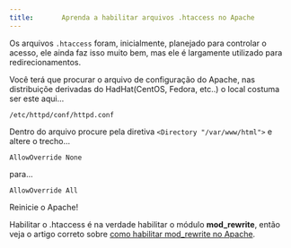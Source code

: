 ```yaml
---
title:       Aprenda a habilitar arquivos .htaccess no Apache
---
```


Os arquivos `.htaccess` foram, inicialmente, planejado para controlar o acesso, ele ainda faz isso muito bem, mas ele
é largamente utilizado para redirecionamentos.

Você terá que procurar o arquivo de configuração do Apache, nas distribuiçõe derivadas do HadHat(CentOS, Fedora, etc..)
o local costuma ser este aqui...

    /etc/httpd/conf/httpd.conf

Dentro do arquivo procure pela diretiva `<Directory "/var/www/html">` e altere o trecho...

    AllowOverride None

para...

    AllowOverride All

Reinicie o Apache!

Habilitar o .htaccess é na verdade habilitar o módulo __mod_rewrite__, então veja o artigo correto sobre
[como habilitar mod_rewrite no Apache](/linux/apache-habilitar-mod_rewrite-no-apache-mod/).
